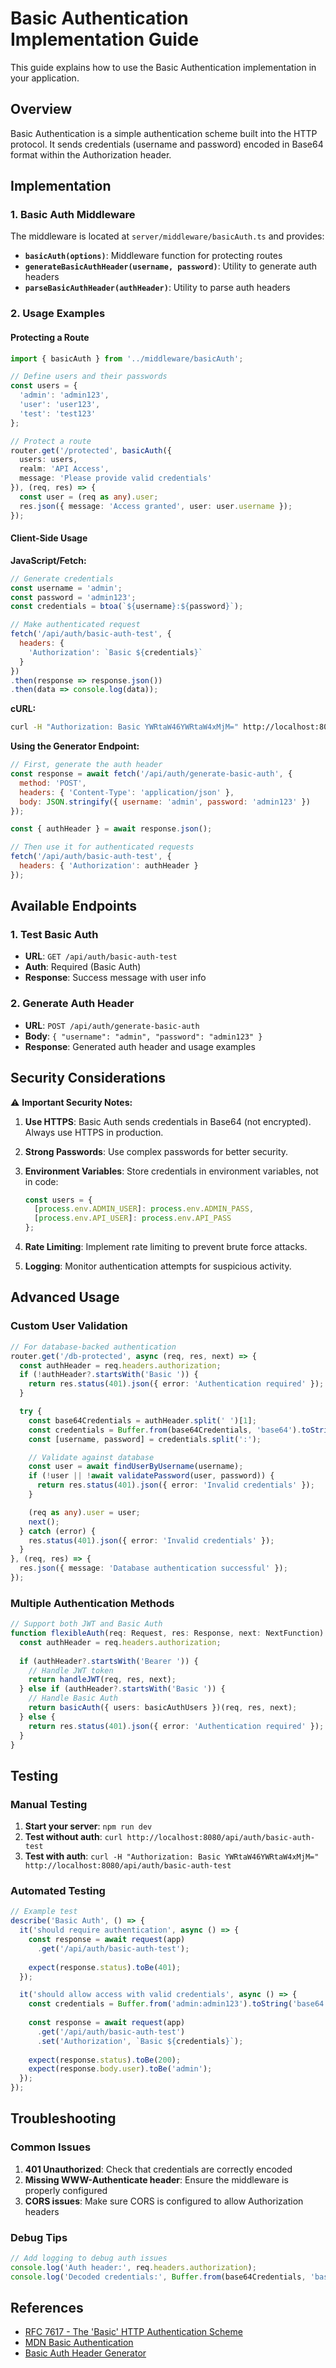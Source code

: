 # Basic Authentication Implementation Guide

This guide explains how to use the Basic Authentication implementation in your application.

## Overview

Basic Authentication is a simple authentication scheme built into the HTTP protocol. It sends credentials (username and password) encoded in Base64 format within the Authorization header.

## Implementation

### 1. Basic Auth Middleware

The middleware is located at `server/middleware/basicAuth.ts` and provides:

- **`basicAuth(options)`**: Middleware function for protecting routes
- **`generateBasicAuthHeader(username, password)`**: Utility to generate auth headers
- **`parseBasicAuthHeader(authHeader)`**: Utility to parse auth headers

### 2. Usage Examples

#### Protecting a Route

```typescript
import { basicAuth } from '../middleware/basicAuth';

// Define users and their passwords
const users = {
  'admin': 'admin123',
  'user': 'user123',
  'test': 'test123'
};

// Protect a route
router.get('/protected', basicAuth({
  users: users,
  realm: 'API Access',
  message: 'Please provide valid credentials'
}), (req, res) => {
  const user = (req as any).user;
  res.json({ message: 'Access granted', user: user.username });
});
```

#### Client-Side Usage

**JavaScript/Fetch:**
```javascript
// Generate credentials
const username = 'admin';
const password = 'admin123';
const credentials = btoa(`${username}:${password}`);

// Make authenticated request
fetch('/api/auth/basic-auth-test', {
  headers: {
    'Authorization': `Basic ${credentials}`
  }
})
.then(response => response.json())
.then(data => console.log(data));
```

**cURL:**
```bash
curl -H "Authorization: Basic YWRtaW46YWRtaW4xMjM=" http://localhost:8080/api/auth/basic-auth-test
```

**Using the Generator Endpoint:**
```javascript
// First, generate the auth header
const response = await fetch('/api/auth/generate-basic-auth', {
  method: 'POST',
  headers: { 'Content-Type': 'application/json' },
  body: JSON.stringify({ username: 'admin', password: 'admin123' })
});

const { authHeader } = await response.json();

// Then use it for authenticated requests
fetch('/api/auth/basic-auth-test', {
  headers: { 'Authorization': authHeader }
});
```

## Available Endpoints

### 1. Test Basic Auth
- **URL**: `GET /api/auth/basic-auth-test`
- **Auth**: Required (Basic Auth)
- **Response**: Success message with user info

### 2. Generate Auth Header
- **URL**: `POST /api/auth/generate-basic-auth`
- **Body**: `{ "username": "admin", "password": "admin123" }`
- **Response**: Generated auth header and usage examples

## Security Considerations

⚠️ **Important Security Notes:**

1. **Use HTTPS**: Basic Auth sends credentials in Base64 (not encrypted). Always use HTTPS in production.

2. **Strong Passwords**: Use complex passwords for better security.

3. **Environment Variables**: Store credentials in environment variables, not in code:
   ```typescript
   const users = {
     [process.env.ADMIN_USER]: process.env.ADMIN_PASS,
     [process.env.API_USER]: process.env.API_PASS
   };
   ```

4. **Rate Limiting**: Implement rate limiting to prevent brute force attacks.

5. **Logging**: Monitor authentication attempts for suspicious activity.

## Advanced Usage

### Custom User Validation

```typescript
// For database-backed authentication
router.get('/db-protected', async (req, res, next) => {
  const authHeader = req.headers.authorization;
  if (!authHeader?.startsWith('Basic ')) {
    return res.status(401).json({ error: 'Authentication required' });
  }

  try {
    const base64Credentials = authHeader.split(' ')[1];
    const credentials = Buffer.from(base64Credentials, 'base64').toString('ascii');
    const [username, password] = credentials.split(':');

    // Validate against database
    const user = await findUserByUsername(username);
    if (!user || !await validatePassword(user, password)) {
      return res.status(401).json({ error: 'Invalid credentials' });
    }

    (req as any).user = user;
    next();
  } catch (error) {
    res.status(401).json({ error: 'Invalid credentials' });
  }
}, (req, res) => {
  res.json({ message: 'Database authentication successful' });
});
```

### Multiple Authentication Methods

```typescript
// Support both JWT and Basic Auth
function flexibleAuth(req: Request, res: Response, next: NextFunction) {
  const authHeader = req.headers.authorization;
  
  if (authHeader?.startsWith('Bearer ')) {
    // Handle JWT token
    return handleJWT(req, res, next);
  } else if (authHeader?.startsWith('Basic ')) {
    // Handle Basic Auth
    return basicAuth({ users: basicAuthUsers })(req, res, next);
  } else {
    return res.status(401).json({ error: 'Authentication required' });
  }
}
```

## Testing

### Manual Testing

1. **Start your server**: `npm run dev`
2. **Test without auth**: `curl http://localhost:8080/api/auth/basic-auth-test`
3. **Test with auth**: `curl -H "Authorization: Basic YWRtaW46YWRtaW4xMjM=" http://localhost:8080/api/auth/basic-auth-test`

### Automated Testing

```typescript
// Example test
describe('Basic Auth', () => {
  it('should require authentication', async () => {
    const response = await request(app)
      .get('/api/auth/basic-auth-test');
    
    expect(response.status).toBe(401);
  });

  it('should allow access with valid credentials', async () => {
    const credentials = Buffer.from('admin:admin123').toString('base64');
    
    const response = await request(app)
      .get('/api/auth/basic-auth-test')
      .set('Authorization', `Basic ${credentials}`);
    
    expect(response.status).toBe(200);
    expect(response.body.user).toBe('admin');
  });
});
```

## Troubleshooting

### Common Issues

1. **401 Unauthorized**: Check that credentials are correctly encoded
2. **Missing WWW-Authenticate header**: Ensure the middleware is properly configured
3. **CORS issues**: Make sure CORS is configured to allow Authorization headers

### Debug Tips

```typescript
// Add logging to debug auth issues
console.log('Auth header:', req.headers.authorization);
console.log('Decoded credentials:', Buffer.from(base64Credentials, 'base64').toString('ascii'));
```

## References

- [RFC 7617 - The 'Basic' HTTP Authentication Scheme](https://tools.ietf.org/html/rfc7617)
- [MDN Basic Authentication](https://developer.mozilla.org/en-US/docs/Web/HTTP/Authentication)
- [Basic Auth Header Generator](https://www.debugbear.com/basic-auth-header-generator)
